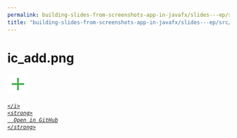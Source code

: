```yaml
---
permalink: building-slides-from-screenshots-app-in-javafx/slides---ep/src/main/resources/ic_add.png.html
title: "building-slides-from-screenshots-app-in-javafx/slides---ep/src/main/resources/ic_add.png"
---
```


# ic_add.png
<img src="ic_add.png" alt="ic_add.png" />
<div class="social open-gh-btn my-4">
  <a class="btn btn-github" href="https://github.com/tobiasbriones/test-blog-deploy/tree/main/swe/dev/java/javafx/drawing/productivity/building-slides-from-screenshots-app-in-javafx/slides---ep/src/main/resources/ic_add.png" target="_blank">
    <i class="fab fa-github">
      
    </i>
    <strong>
      Open in GitHub
    </strong>
  </a>
</div>